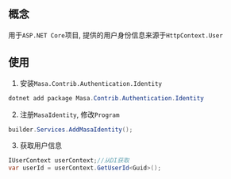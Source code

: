 ## 概念

用于`ASP.NET Core`项目, 提供的用户身份信息来源于`HttpContext.User`

## 使用

1. 安装`Masa.Contrib.Authentication.Identity`

```csharp
dotnet add package Masa.Contrib.Authentication.Identity
```

2. 注册`MasaIdentity`, 修改`Program`

```csharp
builder.Services.AddMasaIdentity();
```

3. 获取用户信息

```csharp
IUserContext userContext;//从DI获取
var userId = userContext.GetUserId<Guid>();
```